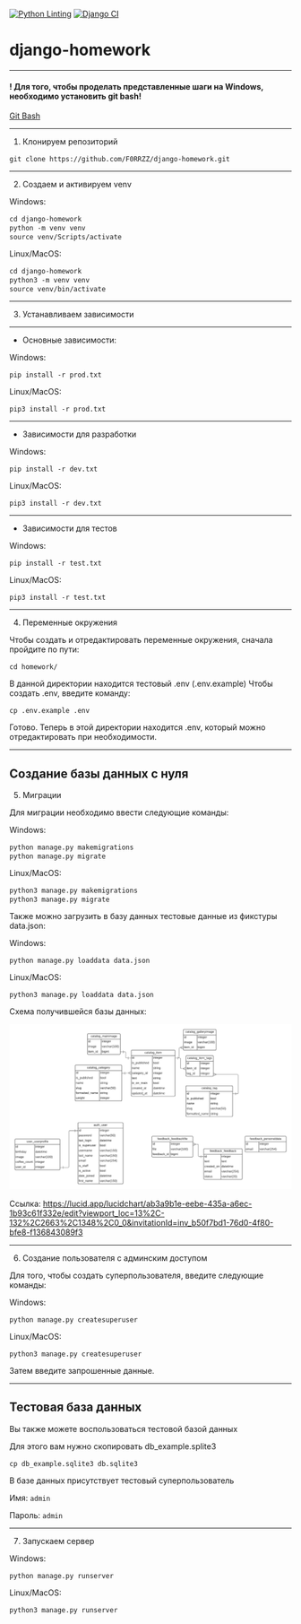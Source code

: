 [![Python Linting](https://github.com/F0RRZZ/django-homework/actions/workflows/python-linting-tests.yml/badge.svg)](https://github.com/F0RRZZ/django-homework/actions/workflows/python-linting-tests.yml)
[![Django CI](https://github.com/F0RRZZ/django-homework/actions/workflows/django-tests.yml/badge.svg)](https://github.com/F0RRZZ/django-homework/actions/workflows/django-tests.yml)

# django-homework
---

#### ! Для того, чтобы проделать представленные шаги на Windows, необходимо установить git bash!
[Git Bash](https://gitforwindows.org/)

---

1. Клонируем репозиторий

```shell
git clone https://github.com/F0RRZZ/django-homework.git
```

---

2. Создаем и активируем venv

Windows:
```shell
cd django-homework
python -m venv venv
source venv/Scripts/activate
```


Linux/MacOS:

```shell
cd django-homework
python3 -m venv venv
source venv/bin/activate
```

---

3. Устанавливаем зависимости
---
* Основные зависимости:

Windows:

```shell
pip install -r prod.txt
```

Linux/MacOS:

```shell
pip3 install -r prod.txt
```

---
* Зависимости для разработки

Windows:

```shell
pip install -r dev.txt
```

Linux/MacOS:

```shell
pip3 install -r dev.txt
```

---
* Зависимости для тестов

Windows:

```shell
pip install -r test.txt
```

Linux/MacOS:

```shell
pip3 install -r test.txt
```

---

4. Переменные окружения

Чтобы создать и отредактировать переменные окружения, сначала пройдите по пути:

```shell
cd homework/
```

В данной директории находится тестовый .env (.env.example)
Чтобы создать .env, введите команду:

```shell
cp .env.example .env
```

Готово. Теперь в этой директории находится .env, который можно отредактировать
при необходимости.

---
## Создание базы данных с нуля
5. Миграции

Для миграции необходимо ввести следующие команды:

Windows:

```shell
python manage.py makemigrations
python manage.py migrate
```

Linux/MacOS:

```shell
python3 manage.py makemigrations
python3 manage.py migrate
```

Также можно загрузить в базу данных тестовые данные из фикстуры data.json:

Windows:

```shell
python manage.py loaddata data.json
```

Linux/MacOS:

```shell
python3 manage.py loaddata data.json
```

Схема получившейся базы данных:

![database scheme](assets/db_scheme.png)

Ссылка: https://lucid.app/lucidchart/ab3a9b1e-eebe-435a-a6ec-1b93c61f332e/edit?viewport_loc=13%2C-132%2C2663%2C1348%2C0_0&invitationId=inv_b50f7bd1-76d0-4f80-bfe8-f136843089f3

---

6. Создание пользователя с админским доступом

Для того, чтобы создать суперпользователя, введите следующие команды:

Windows:

```shell
python manage.py createsuperuser
```

Linux/MacOS:

```shell
python3 manage.py createsuperuser
```

Затем введите запрошенные данные.

---

## Тестовая база данных

Вы также можете воспользоваться тестовой базой данных

Для этого вам нужно скопировать db_example.splite3

```shell
cp db_example.sqlite3 db.sqlite3
```

В базе данных присутствует тестовый суперпользователь

Имя: `admin`

Пароль: `admin`

---

7. Запускаем сервер

Windows:
```shell
python manage.py runserver
```
Linux/MacOS:
```shell
python3 manage.py runserver
```
